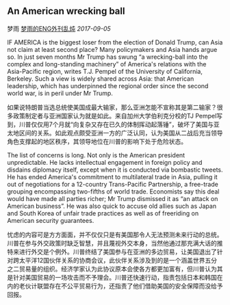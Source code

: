 ## An American wrecking ball

梦雨 [梦雨的ENG外刊乱炖](javascript:void(0);) *2017-09-05*

IF AMERICA is the biggest loser from the election of Donald Trump, can Asia not claim at least second place? Many policymakers and Asia hands argue so. In just seven months Mr Trump has swung “a wrecking-ball into the complex and long-standing machinery” of America's relations with the Asia-Pacific region, writes T.J. Pempel of the University of California, Berkeley. Such a view is widely shared across Asia: that American leadership, which has underpinned the regional order since the second world war, is in peril under Mr Trump.

如果说特朗普当选总统使美国成最大输家，那么亚洲怎能不宣称其是第二输家？很多政策制定者与亚洲国家认为就是如此。来自加州大学伯利克分校的TJ Pempel写到，川普仅仅用7个月就“向复杂又存在已久的体制挥动起落锤”，破坏了美国与亚太地区间的关系。如此观点颇受亚洲一方的广泛认同，认为美国从二战后充当领导角色支撑起的地区秩序，其领导地位在川普的影响下处于危险状态。

The list of concerns is long. Not only is the American president unpredictable. He lacks intellectual engagement in foreign policy and disdains diplomacy itself, except when it is conducted via bombastic tweets. He has ended America's commitment to multilateral trade in Asia, pulling it out of negotiations for a 12-country Trans-Pacific Partnership, a free-trade grouping encompassing two-fifths of world trade. Economists say this deal would have made all parties richer; Mr Trump dismissed it as “an attack on American business”. He was also quick to accuse old allies such as Japan and South Korea of unfair trade practices as well as of freeriding on American security guarantees.

忧虑的内容可是方方面面，并不仅仅只是有美国那令人无法预测未来行动的总统。川普在参与外交政策时缺乏智慧，并且蔑视外交本身，当然他通过那充满大话的推特来进行外交是个例外。川普终结了美国参与在亚洲的多边贸易，让美国退出了针对跨太平洋12国伙伴关系的协商会议，此伙伴关系涉及到的是一个涵盖世界五分之二贸易量的组织。经济学家认为此协议原本会使各方都更加富有，但川普认为其是针对美国贸易的一场攻击而不予理会。川普还快速行动，指责包括日本和韩国在内的老伙计联盟存在不公平贸易行为，还指责了他们借助美国的安全保障而没给予回报。







